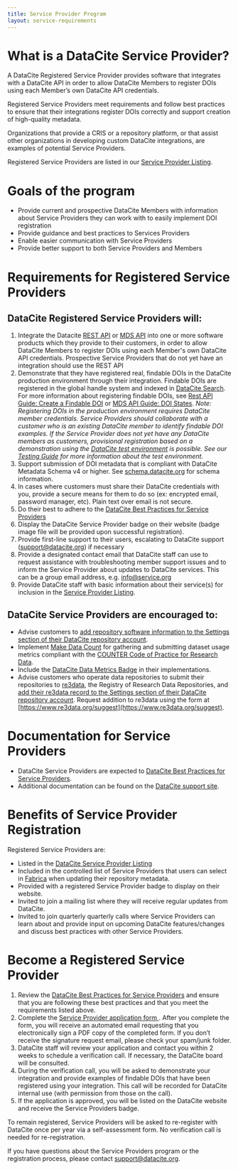 ```yaml
---
title: Service Provider Program
layout: service-requirements
---
```


# What is a DataCite Service Provider?

A DataCite Registered Service Provider provides software that integrates with a DataCite API in order to allow DataCite Members to register DOIs using each Member’s own DataCite API credentials.

Registered Service Providers meet requirements and follow best practices to ensure that their integrations register DOIs correctly and support creation of high-quality metadata.

Organizations that provide a CRIS or a repository platform, or that assist other organizations in developing custom DataCite integrations, are examples of potential Service Providers.

Registered Service Providers are listed in our [Service Provider Listing](/service-providers.html).

# Goals of the program

- Provide current and prospective DataCite Members with information about Service Providers they can work with to easily implement DOI registration
- Provide guidance and best practices to Services Providers
- Enable easier communication with Service Providers
- Provide better support to both Service Providers and Members

# Requirements for Registered Service Providers

## DataCite Registered Service Providers will:

1. Integrate the Datacite [REST API](https://support.datacite.org/docs/api) or [MDS API](https://support.datacite.org/docs/mds-api-guide) into one or more software products which they provide to their customers, in order to allow DataCite Members to register DOIs using each Member's own DataCite API credentials. Prospective Service Providers that do not yet have an integration should use the REST API
2. Demonstrate that they have registered real, findable DOIs in the DataCite production environment through their integration. Findable DOIs are registered in the global handle system and indexed in [DataCite Search](https://search.datacite.org/). For more information about registering findable DOIs, see [Rest API Guide: Create a Findable DOI](https://support.datacite.org/docs/api-create-dois#create-a-findable-doi) or [MDS API Guide: DOI States](https://support.datacite.org/docs/mds-api-guide#doi-states).
*Note: Registering DOIs in the production environment requires DataCite member credentials. Service Providers should collaborate with a customer who is an existing DataCite member to identify findable DOI examples. If the Service Provider does not yet have any DataCite members as customers, provisional registration based on a demonstration using the [DataCite test environment](https://doi.test.datacite.org) is possible.  See our [Testing Guide](https://support.datacite.org/docs/testing-guide) for more information about the test environment.*
3. Support submission of DOI metadata that is compliant with DataCite Metadata Schema v4 or higher. See [schema.datacite.org](https://schema.datacite.org/) for schema information.
4. In cases where customers must share their DataCite credentials with you, provide a secure means for them to do so (ex: encrypted email, password manager, etc). Plain text over email is not secure.
5. Do their best to adhere to the [DataCite Best Practices for Service Providers](https://support.datacite.org/docs/best-practices-for-service-providers)
6. Display the DataCite Service Provider badge on their website (badge image file will be provided upon successful registration).
7. Provide first-line support to their users, escalating to DataCite support (support@datacite.org) if necessary
8. Provide a designated contact email that DataCite staff can use to request assistance with troubleshooting member support issues and to inform the Service Provider about updates to DataCite services. This can be a group email address, e.g. info@service.org
9. Provide DataCite staff with basic information about their service(s) for inclusion in the [Service Provider Listing](https://datacite.org/service-providers.html).

## DataCite Service Providers are encouraged to:

- Advise customers to [add repository software information to the Settings section of their DataCite repository account](https://support.datacite.org/docs/update-repository-settings#software).
- Implement [Make Data Count](https://makedatacount.org/) for gathering and submitting dataset usage metrics compliant with the [COUNTER Code of Practice for Research Data](https://www.projectcounter.org/code-of-practice-rd-sections/foreword/).
- Include the [DataCite Data Metrics Badge](https://support.datacite.org/docs/displaying-usage-and-citations-in-your-repository) in their implementations.
- Advise customers who operate data repositories to submit their repositories to [re3data](https://www.re3data.org/), the Registry of Research Data Repositories, and [add their re3data record to the Settings section of their DataCite repository account](https://support.datacite.org/docs/update-repository-settings#re3data-record). Request addition to re3data using the form at [https://www.re3data.org/suggest](https://www.re3data.org/suggest).

# Documentation for Service Providers

- DataCite Service Providers are expected to [DataCite Best Practices for Service Providers](https://support.datacite.org/docs/best-practices-for-service-providers).
- Additional documentation can be found on the  [DataCite support site](https://support.datacite.org).

# Benefits of Service Provider Registration

Registered Service Providers are:

- Listed in the [DataCite Service Provider Listing](https://datacite.org/service-providers.html)
- Included in the controlled list of Service Providers that users can select in [Fabrica](https://doi.datacite.org/) when updating their repository metadata.
- Provided with a registered Service Provider badge to display on their website.
- Invited to join a mailing list where they will receive regular updates from DataCite.
- Invited to join quarterly quarterly calls where Service Providers can learn about and provide input on upcoming DataCite features/changes and discuss best practices with other Service Providers.

# Become a Registered Service Provider
1. Review the [DataCite Best Practices for Service Providers](https://support.datacite.org/docs/best-practices-for-service-providers) and ensure that you are following these best practices and that you meet the requirements listed above.
2. Complete the [Service Provider application form ](https://formstack.io/F45B4). After you complete the form, you will receive an automated email requesting that you electronically sign a PDF copy of the completed form. If you don’t receive the signature request email, please check your spam/junk folder.
3. DataCite staff will review your application and contact you within 2 weeks to schedule a verification call. If necessary, the DataCite board will be consulted.
4. During the verification call, you will be asked to demonstrate your integration and provide examples of findable DOIs that have been registered using your integration. This call will be recorded for DataCite internal use (with permission from those on the call).
5. If the application is approved, you will be listed on the DataCite website and receive the Service Providers badge.

To remain registered, Service Providers will be asked to re-register with DataCite once per year via a self-assessment form. No verification call is needed for re-registration.

If you have questions about the Service Providers program or the registration process, please contact [support@datacite.org](mailto:support@datacite.org).

